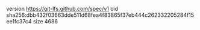 version https://git-lfs.github.com/spec/v1
oid sha256:dbb432f03663dde511d68fea4f83865f37eb444c262332205284f15ee1fc37c4
size 4686
